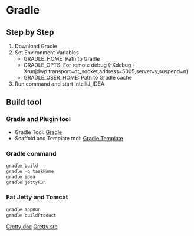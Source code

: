 # Gradle

## Step by Step

1. Download Gradle
2. Set Environment Variables
    - GRADLE_HOME: Path to Gradle
    - GRADLE_OPTS: For remote debug (-Xdebug -Xrunjdwp:transport=dt_socket,address=5005,server=y,suspend=n)
    - GRADLE_USER_HOME: Path to Gradle cache
3. Run command and start IntelliJ_IDEA

## Build tool

### Gradle and Plugin tool

- Gradle Tool: [Gradle](http://gradle.org/)
- Scaffold and Template tool: [Gradle Template](http://cjstehno.github.io/gradle-templates/)

### Gradle command

~~~ gradle
gradle build
gradle -q taskName
gradle idea
gradle jettyRun
~~~

### Fat Jetty and Tomcat

~~~ bash
gradle appRun
gradle buildProduct
~~~

[Gretty doc](http://akhikhl.github.io/gretty-doc/index.html)
[Gretty src](https://github.com/akhikhl/gretty)
